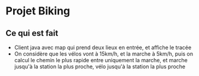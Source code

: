 # Projet Biking
## Ce qui est fait
- Client java avec map qui prend deux lieux en entrée, et affiche le tracée
- On considère que les vélos vont à 15km/h, et la marche à 5km/h, puis on calcul le chemin le plus rapide entre uniquement la marche, et marche jusqu'à la station la plus proche, vélo jusqu'à la station la plus proche